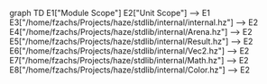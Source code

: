 graph TD
  E1["Module Scope"]
  E2["Unit Scope"] --> E1
  E3["/home/fzachs/Projects/haze/stdlib/internal/internal.hz"] --> E2
  E4["/home/fzachs/Projects/haze/stdlib/internal/Arena.hz"] --> E2
  E5["/home/fzachs/Projects/haze/stdlib/internal/Result.hz"] --> E2
  E6["/home/fzachs/Projects/haze/stdlib/internal/Vec2.hz"] --> E2
  E7["/home/fzachs/Projects/haze/stdlib/internal/Math.hz"] --> E2
  E8["/home/fzachs/Projects/haze/stdlib/internal/Color.hz"] --> E2
